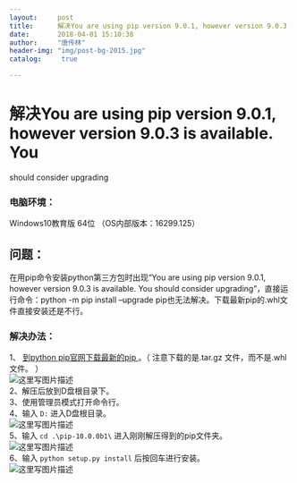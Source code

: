 ```yaml
---
layout:		post
title: 		解决You are using pip version 9.0.1, however version 9.0.3 is available. You should consider upgrading
date: 		2018-04-01 15:10:38
author:		"唐传林"
header-img: "img/post-bg-2015.jpg"
catalog:	 true

---
```

#  解决You are using pip version 9.0.1, however version 9.0.3 is available. You
should consider upgrading

###  电脑环境：

Windows10教育版 64位 （OS内部版本：16299.125）

##  问题：

在用pip命令安装python第三方包时出现“You are using pip version 9.0.1, however version 9.0.3
is available. You should consider upgrading”，直接运行命令：python -m pip install
–upgrade pip也无法解决。下载最新pip的.whl文件直接安装还是不行。

###  解决办法：

1、 [ 到python pip官网下载最新的pip ](https://pypi.python.org/pypi/pip) 。（
注意下载的是.tar.gz 文件，而不是.whl文件。  ）  
![这里写图片描述](http://img-blog.csdn.net/20180401145956866?watermark/2/text/aHR0cHM6Ly9ibG9nLmNzZG4ubmV0L1RhbmdfQ2h1YW5saW4=/font/5a6L5L2T/fontsize/400/fill/I0JBQkFCMA==/dissolve/70)  
2、解压后放到D盘根目录下。  
3、使用管理员模式打开命令行。  
4、输入 ` D: ` 进入D盘根目录。  
![这里写图片描述](http://img-blog.csdn.net/20180401150607283?watermark/2/text/aHR0cHM6Ly9ibG9nLmNzZG4ubmV0L1RhbmdfQ2h1YW5saW4=/font/5a6L5L2T/fontsize/400/fill/I0JBQkFCMA==/dissolve/70)  
5、输入 ` cd .\pip-10.0.0b1\ ` 进入刚刚解压得到的pip文件夹。  
![这里写图片描述](http://img-blog.csdn.net/20180401150808697?watermark/2/text/aHR0cHM6Ly9ibG9nLmNzZG4ubmV0L1RhbmdfQ2h1YW5saW4=/font/5a6L5L2T/fontsize/400/fill/I0JBQkFCMA==/dissolve/70)  
6、输入 ` python setup.py install ` 后按回车进行安装。  
![这里写图片描述](http://img-blog.csdn.net/20180401151022115?watermark/2/text/aHR0cHM6Ly9ibG9nLmNzZG4ubmV0L1RhbmdfQ2h1YW5saW4=/font/5a6L5L2T/fontsize/400/fill/I0JBQkFCMA==/dissolve/70)

